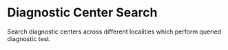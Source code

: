 # Diagnostic Center Search
Search diagnostic centers across different localities which perform queried diagnostic test.
